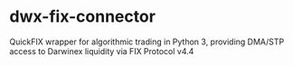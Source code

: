 # dwx-fix-connector
QuickFIX wrapper for algorithmic trading in Python 3, providing DMA/STP access to Darwinex liquidity via FIX Protocol v4.4
